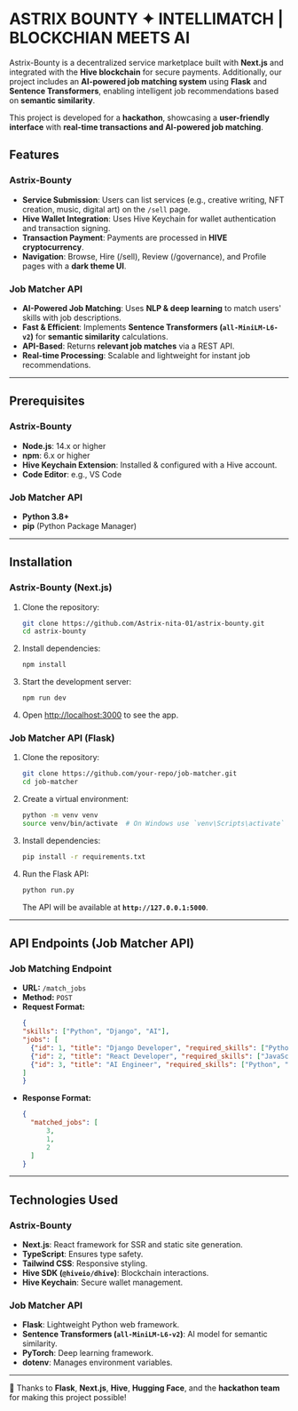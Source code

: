 # **ASTRIX BOUNTY  ✦  INTELLIMATCH | BLOCKCHIAN MEETS AI**


Astrix-Bounty is a decentralized service marketplace built with **Next.js** and integrated with the **Hive blockchain** for secure payments. Additionally, our project includes an **AI-powered job matching system** using **Flask** and **Sentence Transformers**, enabling intelligent job recommendations based on **semantic similarity**.

This project is developed for a **hackathon**, showcasing a **user-friendly interface** with **real-time transactions and AI-powered job matching**.

## **Features**
### **Astrix-Bounty**
- **Service Submission**: Users can list services (e.g., creative writing, NFT creation, music, digital art) on the `/sell` page.
- **Hive Wallet Integration**: Uses Hive Keychain for wallet authentication and transaction signing.
- **Transaction Payment**: Payments are processed in **HIVE cryptocurrency**.
- **Navigation**: Browse, Hire (/sell), Review (/governance), and Profile pages with a **dark theme UI**.

### **Job Matcher API**
- **AI-Powered Job Matching**: Uses **NLP & deep learning** to match users' skills with job descriptions.
- **Fast & Efficient**: Implements **Sentence Transformers (`all-MiniLM-L6-v2`)** for **semantic similarity** calculations.
- **API-Based**: Returns **relevant job matches** via a REST API.
- **Real-time Processing**: Scalable and lightweight for instant job recommendations.

---

## **Prerequisites**
### **Astrix-Bounty**
- **Node.js**: 14.x or higher
- **npm**: 6.x or higher
- **Hive Keychain Extension**: Installed & configured with a Hive account.
- **Code Editor**: e.g., VS Code

### **Job Matcher API**
- **Python 3.8+**
- **pip** (Python Package Manager)

---

## **Installation**
### **Astrix-Bounty (Next.js)**
1. Clone the repository:
   ```sh
   git clone https://github.com/Astrix-nita-01/astrix-bounty.git
   cd astrix-bounty
   ```
2. Install dependencies:
   ```sh
   npm install
   ```
3. Start the development server:
   ```sh
   npm run dev
   ```
4. Open [http://localhost:3000](http://localhost:3000) to see the app.

### **Job Matcher API (Flask)**
1. Clone the repository:
   ```sh
   git clone https://github.com/your-repo/job-matcher.git
   cd job-matcher
   ```
2. Create a virtual environment:
   ```sh
   python -m venv venv
   source venv/bin/activate  # On Windows use `venv\Scripts\activate`
   ```
3. Install dependencies:
   ```sh
   pip install -r requirements.txt
   ```
4. Run the Flask API:
   ```sh
   python run.py
   ```
   The API will be available at **`http://127.0.0.1:5000`**.

---

## **API Endpoints (Job Matcher API)**
### **Job Matching Endpoint**
- **URL:** `/match_jobs`
- **Method:** `POST`
- **Request Format:**
  ```json
  {
  "skills": ["Python", "Django", "AI"],
  "jobs": [
    {"id": 1, "title": "Django Developer", "required_skills": ["Python", "Django"]},
    {"id": 2, "title": "React Developer", "required_skills": ["JavaScript", "React"]},
    {"id": 3, "title": "AI Engineer", "required_skills": ["Python", "AI", "Machine Learning"]}
  ]
  }
  ```
- **Response Format:**
  ```json
  {
    "matched_jobs": [
        3,
        1,
        2
    ]
  }
  ```

---

## **Technologies Used**
### **Astrix-Bounty**
- **Next.js**: React framework for SSR and static site generation.
- **TypeScript**: Ensures type safety.
- **Tailwind CSS**: Responsive styling.
- **Hive SDK (`@hiveio/dhive`)**: Blockchain interactions.
- **Hive Keychain**: Secure wallet management.

### **Job Matcher API**
- **Flask**: Lightweight Python web framework.
- **Sentence Transformers (`all-MiniLM-L6-v2`)**: AI model for semantic similarity.
- **PyTorch**: Deep learning framework.
- **dotenv**: Manages environment variables.

---


💙 Thanks to **Flask**, **Next.js**, **Hive**, **Hugging Face**, and the **hackathon team** for making this project possible!

